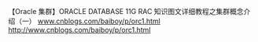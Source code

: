

【Oracle 集群】ORACLE DATABASE 11G RAC 知识图文详细教程之集群概念介绍（一）
www.cnblogs.com/baiboy/p/orc1.html
http://www.cnblogs.com/baiboy/p/orc1.html